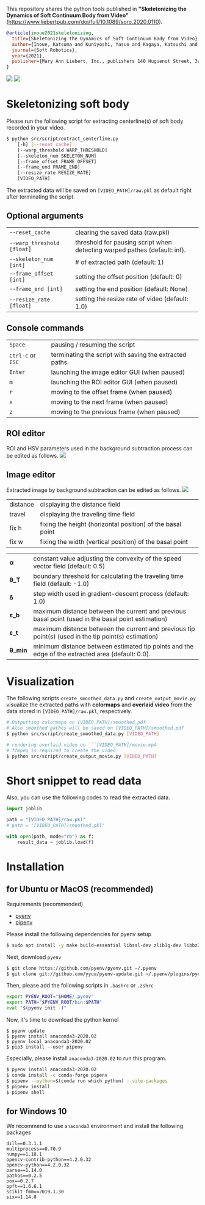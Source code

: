 This repository shares the python tools published in **"Skeletonizing the Dynamics of Soft Continuum Body from Video"** 
(https://www.liebertpub.com/doi/full/10.1089/soro.2020.0110).

```bibtex
@article{inoue2021skeletonizing,
  title={Skeletonizing the Dynamics of Soft Continuum Body from Video},
  author={Inoue, Katsuma and Kuniyoshi, Yasuo and Kagaya, Katsushi and Nakajima, Kohei},
  journal={Soft Robotics},
  year={2021},
  publisher={Mary Ann Liebert, Inc., publishers 140 Huguenot Street, 3rd Floor New~…}
}
```

![](assets/dead_trout.gif)
![](assets/hydra.gif)


# Skeletonizing soft body
Please run the following script for extracting centerline(s) of soft body recorded in your video.
```sh
$ python src/script/extract_centerline.py
    [-h] [--reset_cache]
    [--warp_threshold WARP_THRESHOLD]
    [--skeleton_num SKELETON_NUM]
    [--frame_offset FRAME_OFFSET]
    [--frame_end FRAME_END]
    [--resize_rate RESIZE_RATE]
    [VIDEO_PATH]
```
The extracted data will be saved on ```[VIDEO_PATH]/raw.pkl``` as default right after terminating the script.

## Optional arguments
|||
|-|-|
|```--reset_cache```| clearing the saved data (raw.pkl)
|```--warp_threshold [float]```| threshold for pausing script when detecting warped pathes (default: inf).
|```--skeleton_num [int]```| # of extracted path (default: 1)
|```--frame_offset [int]```| setting the offset position (default: 0)
|```--frame_end [int]```| setting the end position (default: None)
|```--resize_rate [float]```| setting the resize rate of video (default: 1.0)

## Console commands
|||
|-|-|
|```Space```| pausing / resuming the script
|```Ctrl-c``` or ```ESC```|  terminating the script with saving the extracted paths.
|```Enter```| launching the image editor GUI (when paused)
|```m```| launching the ROI editor GUI (when paused)
|```r```| moving to the offset frame (when paused)
|```x```| moving to the next frame (when paused)
|```z```| moving to the previous frame (when paused)

## ROI editor
ROI and HSV parameters used in the background subtraction process can be edited as follows.
![](assets/region_editor.gif)

## Image editor
Extracted image by background subtraction can be edited as follows.
![](assets/image_editor.gif)

|||
|-|-|
|distance| displaying the distance field
|travel| displaying the traveling time field
|fix h | fixing the height (horizontal position) of the basal point
|fix w | fixing the width (vertical position) of the basal point

|||
|-|-|
|**α**| constant value adjusting the convexity of the speed vector field (default: 0.5)
|**θ_T**| boundary threshold for calculating the traveling time field (default: -1.0)
|**δ**| step width used in gradient-descent process (default: 1.0)
|**ε_b**| maximum distance between the current and previous basal point (used in the basal point estimation)
|**ε_t**| maximum distance between the current and previous tip point(s) (used in the tip point(s) estimation)
|**θ_min**| minimum distance between estimated tip points and the edge of the extracted area (default: 0.0).

# Visualization
The following scripts ```create_smoothed_data.py``` and ```create_output_movie.py``` visualize the extracted paths with **colormaps** and **overlaid video** from the data stored in ```[VIDEO_PATH]/raw.pkl```, respectively.

```sh
# Outputting colormaps on [VIDEO_PATH]/smoothed.pdf
# Also smoothed pathes will be saved on [VIDEO_PATH]/smoothed.pdf
$ python src/script/create_smoothed_data.py [VIDEO_PATH]

# rendering overlaid video on ```[VIDEO_PATH]/movie.mp4
# ffmpeg is required to create the video
$ python src/script/create_output_movie.py [VIDEO_PATH]
```

# Short snippet to read data
Also, you can use the following codes to read the extracted data.
```py
import joblib

path = "[VIDEO_PATH]/raw.pkl"
# path = "[VIDEO_PATH]/smoothed.pkl"

with open(path, mode="rb") as f:
    result_data = joblib.load(f)
```

# Installation
## for Ubuntu or MacOS (recommended)
Requirements (recommended)

- [pyenv](https://github.com/pyenv/pyenv)
- [pipenv](https://pypi.org/project/pipenv/)

Please install the following dependencies for pyenv setup
```sh
$ sudo apt install -y make build-essential libssl-dev zlib1g-dev libbz2-dev libreadline-dev libsqlite3-dev wget curl llvm libncurses5-dev xz-utils tk-dev libxml2-dev libxmlsec1-dev libffi-dev liblzma-dev git
```

Next, download ```pyenv```
```sh
$ git clone https://github.com/pyenv/pyenv.git ~/.pyenv
$ git clone git://github.com/yyuu/pyenv-update.git ~/.pyenv/plugins/pyenv-update
```

Then, please add the following scripts in ```.bashrc``` or ```.zshrc```
```sh
export PYENV_ROOT="$HOME/.pyenv"
export PATH="$PYENV_ROOT/bin:$PATH"
eval "$(pyenv init -)"
```

Now, it's time to download the python kernel
```
$ pyenv update
$ pyenv install anaconda3-2020.02
$ pyenv local anaconda3-2020.02
$ pip3 install --user pipenv
```
Especially, please install ```anaconda3-2020.02``` to run this program.

```sh
$ pyenv install anaconda3-2020.02
$ conda install -c conda-forge pipenv
$ pipenv --python=$(conda run which python) --site-packages
$ pipenv install
$ pipenv shell
```

## for Windows 10

We recommend to use ```anaconda3``` environment and install the following packages
```
dill==0.3.1.1
multiprocess==0.70.9
numpy==1.18.1
opencv-contrib-python==4.2.0.32
opencv-python==4.2.0.32
parse==1.14.0
pathos==0.2.5
pox==0.2.7
ppft==1.6.6.1
scikit-fmm==2019.1.30
six==1.14.0
